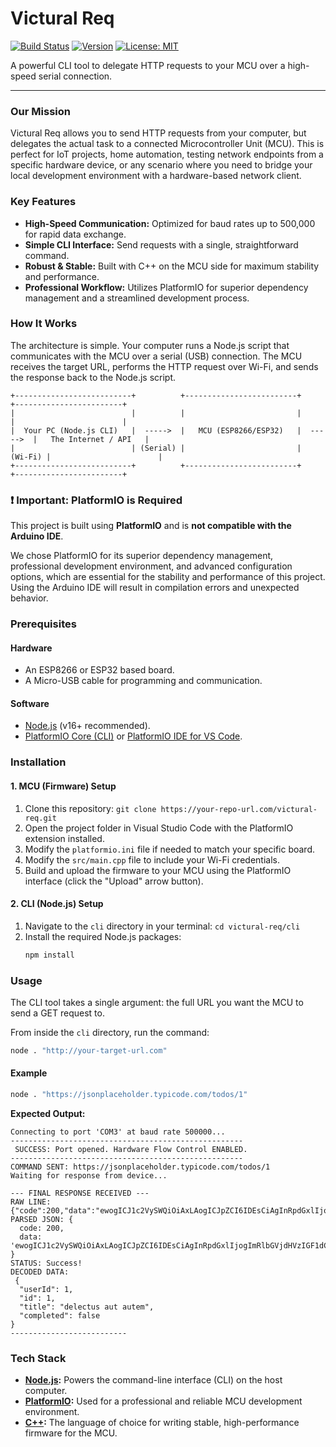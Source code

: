 

# Victural Req

[![Build Status](https://img.shields.io/badge/build-passing-brightgreen)](https://github.com)
[![Version](https://img.shields.io/badge/version-1.0.0-blue)](https://github.com)
[![License: MIT](https://img.shields.io/badge/License-MIT-yellow.svg)](https://opensource.org/licenses/MIT)

A powerful CLI tool to delegate HTTP requests to your MCU over a high-speed serial connection.

---

### **Our Mission**
Victural Req allows you to send HTTP requests from your computer, but delegates the actual task to a connected Microcontroller Unit (MCU). This is perfect for IoT projects, home automation, testing network endpoints from a specific hardware device, or any scenario where you need to bridge your local development environment with a hardware-based network client.

### **Key Features**
*   **High-Speed Communication:** Optimized for baud rates up to 500,000 for rapid data exchange.
*   **Simple CLI Interface:** Send requests with a single, straightforward command.
*   **Robust & Stable:** Built with C++ on the MCU side for maximum stability and performance.
*   **Professional Workflow:** Utilizes PlatformIO for superior dependency management and a streamlined development process.

### **How It Works**

The architecture is simple. Your computer runs a Node.js script that communicates with the MCU over a serial (USB) connection. The MCU receives the target URL, performs the HTTP request over Wi-Fi, and sends the response back to the Node.js script.

```
+--------------------------+          +-------------------------+          +------------------------+
|                          |          |                         |          |                        |
|  Your PC (Node.js CLI)   |  ----->  |   MCU (ESP8266/ESP32)   |  ----->  |   The Internet / API   |
|                          | (Serial) |                         |  (Wi-Fi) |                        |
+--------------------------+          +-------------------------+          +------------------------+
```

### ❗ Important: PlatformIO is Required

This project is built using **PlatformIO** and is **not compatible with the Arduino IDE**.

We chose PlatformIO for its superior dependency management, professional development environment, and advanced configuration options, which are essential for the stability and performance of this project. Using the Arduino IDE will result in compilation errors and unexpected behavior.

### **Prerequisites**

#### Hardware
*   An ESP8266 or ESP32 based board.
*   A Micro-USB cable for programming and communication.

#### Software
*   [Node.js](https://nodejs.org/) (v16+ recommended).
*   [PlatformIO Core (CLI)](https://platformio.org/install/cli) or [PlatformIO IDE for VS Code](https://platformio.org/install/ide?install=vscode).

### **Installation**

#### 1. MCU (Firmware) Setup
1.  Clone this repository: `git clone https://your-repo-url.com/victural-req.git`
2.  Open the project folder in Visual Studio Code with the PlatformIO extension installed.
3.  Modify the `platformio.ini` file if needed to match your specific board.
4.  Modify the `src/main.cpp` file to include your Wi-Fi credentials.
5.  Build and upload the firmware to your MCU using the PlatformIO interface (click the "Upload" arrow button).

#### 2. CLI (Node.js) Setup
1.  Navigate to the `cli` directory in your terminal: `cd victural-req/cli`
2.  Install the required Node.js packages:
    ```bash
    npm install
    ```

### **Usage**

The CLI tool takes a single argument: the full URL you want the MCU to send a GET request to.

From inside the `cli` directory, run the command:

```bash
node . "http://your-target-url.com"
```

#### Example

```bash
node . "https://jsonplaceholder.typicode.com/todos/1"
```

**Expected Output:**
```
Connecting to port 'COM3' at baud rate 500000...
----------------------------------------------------
 SUCCESS: Port opened. Hardware Flow Control ENABLED.
----------------------------------------------------
COMMAND SENT: https://jsonplaceholder.typicode.com/todos/1
Waiting for response from device...

--- FINAL RESPONSE RECEIVED ---
RAW LINE: {"code":200,"data":"ewogICJ1c2VySWQiOiAxLAogICJpZCI6IDEsCiAgInRpdGxlIjogImRlbGVjdHVzIGF1dCBhdXRlbSIsCiAgImNvbXBsZXRlZCI6IGZhbHNlCn0="}
PARSED JSON: {
  code: 200,
  data: 'ewogICJ1c2VySWQiOiAxLAogICJpZCI6IDEsCiAgInRpdGxlIjogImRlbGVjdHVzIGF1dCBhdXRlbSIsCiAgImNvbXBsZXRlZCI6IGZhbHNlCn0='
}
STATUS: Success!
DECODED DATA:
 {
  "userId": 1,
  "id": 1,
  "title": "delectus aut autem",
  "completed": false
}
--------------------------
```

### **Tech Stack**

*   **[Node.js](https://nodejs.org/):** Powers the command-line interface (CLI) on the host computer.
*   **[PlatformIO](https://platformio.org/):** Used for a professional and reliable MCU development environment.
*   **[C++](https://isocpp.org/):** The language of choice for writing stable, high-performance firmware for the MCU.